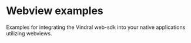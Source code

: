 # Webview examples

Examples for integrating the Vindral web-sdk into your
native applications utilizing webviews.
